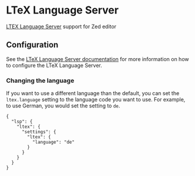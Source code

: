 # LTeX Language Server

[LTEX Language Server](https://github.com/valentjn/ltex-ls) support for Zed editor

## Configuration

See the [LTeX Language Server documentation](https://valentjn.github.io/ltex/settings.html) for more information on how to configure the LTeX Language Server.

### Changing the language

If you want to use a different language than the default, you can set the
`ltex.language` setting to the language code you want to use. For example, to
use German, you would set the setting to `de`.

```jsonc
{
  "lsp": {
    "ltex": {
      "settings": {
        "ltex": {
          "language": "de"
        }
      }
    }
  }
}
```
